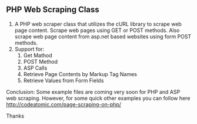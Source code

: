## PHP Web Scraping Class

1. A PHP web scraper class that utilizes the cURL library to scrape web page content. Scrape web pages using GET or POST methods. Also scrape web page content from asp.net based websites using form POST methods.
2. Support for:
    1. Get Mathod
    2. POST Method
    3. ASP Calls
    4. Retrieve Page Contents by Markup Tag Names
    5. Retrieve Values from Form Fields

Conclusion: Some example files are coming very soon for PHP and ASP web scraping. However, for some quick other examples you can follow here http://codeatomic.com/page-scraping-on-php/

Thanks
